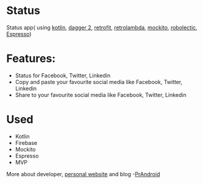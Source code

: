 # Status
Status app( using [kotlin](https://kotlinlang.org/), [dagger 2](https://google.github.io/dagger/), [retrofit](https://github.com/square/retrofit),
[retrolambda](https://github.com/orfjackal/retrolambda), [mockito](https://github.com/mockito/mockito),
[robolectic](https://github.com/robolectric/robolectric), [Espresso](https://developer.android.com/training/testing/espresso/index.html))


# Features:
- Status for Facebook, Twitter, Linkedin
- Copy and paste your favourite social media like Facebook, Twitter, Linkedin
- Share to your favourite social media like Facebook, Twitter, Linkedin

# Used
- Kotlin
- Firebase
- Mockito
- Espresso
- MVP
 
 
 More about developer, [personal website](http://dharmakshetri.me/) and blog -[PrAndroid](http://www.prandroid.com/) 
